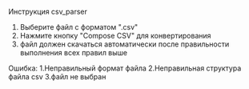 Инструкция csv_parser
1. Выберите файл с форматом ".csv"
2. Нажмите кнопку "Compose CSV" для конвертирования
3. файл должен скачаться автоматически после правильности выполнения всех правил выше

Ошибка:
1.Неправильный формат файла
2.Неправильная структура файла csv
3.файл не выбран